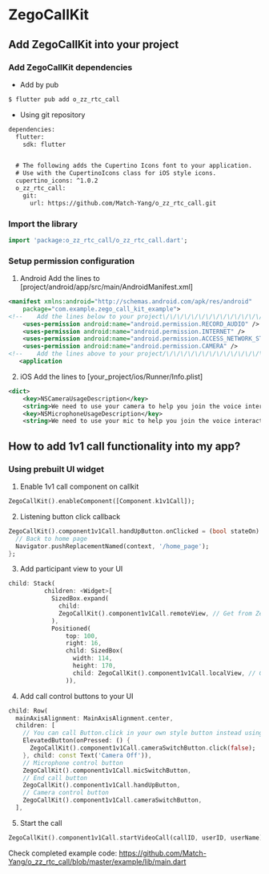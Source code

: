 # ZegoCallKit

## Add ZegoCallKit into your project

### Add ZegoCallKit dependencies
- Add by pub
```bash
$ flutter pub add o_zz_rtc_call
```
- Using git repository
```xml
dependencies:
  flutter:
    sdk: flutter


  # The following adds the Cupertino Icons font to your application.
  # Use with the CupertinoIcons class for iOS style icons.
  cupertino_icons: ^1.0.2
  o_zz_rtc_call:
    git:
      url: https://github.com/Match-Yang/o_zz_rtc_call.git
```

### Import the library
```dart
import 'package:o_zz_rtc_call/o_zz_rtc_call.dart';
```

### Setup permission configuration

1. Android
   Add the lines to [project/android/app/src/main/AndroidManifest.xml]
```xml
<manifest xmlns:android="http://schemas.android.com/apk/res/android"
    package="com.example.zego_call_kit_example">
<!--    Add the lines below to your project\/\/\/\/\/\/\/\/\/\/\/\/\/\/\/\/\/\/\/\/\/\/ -->
    <uses-permission android:name="android.permission.RECORD_AUDIO" />
    <uses-permission android:name="android.permission.INTERNET" />
    <uses-permission android:name="android.permission.ACCESS_NETWORK_STATE" />
    <uses-permission android:name="android.permission.CAMERA" />
<!--    Add the lines above to your project/\/\/\/\/\/\/\/\/\/\/\/\/\/\/\/\/\/\/\/\/\/\ -->
   <application
```

2. iOS
   Add the lines to [your_project/ios/Runner/Info.plist]
```xml
<dict>
	<key>NSCameraUsageDescription</key>
	<string>We need to use your camera to help you join the voice interaction.</string>
	<key>NSMicrophoneUsageDescription</key>
	<string>We need to use your mic to help you join the voice interaction.</string>
```

## How to add 1v1 call functionality into my app?

### Using prebuilt UI widget
1. Enable 1v1 call component on callkit
```dart
ZegoCallKit().enableComponent([Component.k1v1Call]);
```
2. Listening button click callback
```dart
ZegoCallKit().component1v1Call.handUpButton.onClicked = (bool stateOn) {
  // Back to home page
  Navigator.pushReplacementNamed(context, '/home_page');
};
```
3. Add participant view to your UI
```dart
child: Stack(
          children: <Widget>[
            SizedBox.expand(
              child:
              ZegoCallKit().component1v1Call.remoteView, // Get from ZegoCallKit
            ),
            Positioned(
                top: 100,
                right: 16,
                child: SizedBox(
                  width: 114,
                  height: 170,
                  child: ZegoCallKit().component1v1Call.localView, // Get from ZegoCallKit
                )),
```
4. Add call control buttons to your UI
```dart
child: Row(
  mainAxisAlignment: MainAxisAlignment.center,
  children: [
    // You can call Button.click in your own style button instead using the prebuilt button provided by the ZegoCallComponent.
    ElevatedButton(onPressed: () {
      ZegoCallKit().component1v1Call.cameraSwitchButton.click(false);
    }, child: const Text('Camera Off')),
    // Microphone control button
    ZegoCallKit().component1v1Call.micSwitchButton,
    // End call button
    ZegoCallKit().component1v1Call.handUpButton,
    // Camera control button
    ZegoCallKit().component1v1Call.cameraSwitchButton,
  ],
```
5. Start the call
```dart
ZegoCallKit().component1v1Call.startVideoCall(callID, userID, userName);
```

Check completed example code: https://github.com/Match-Yang/o_zz_rtc_call/blob/master/example/lib/main.dart

